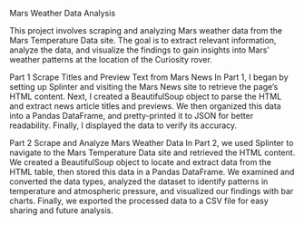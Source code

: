 Mars Weather Data Analysis

This project involves scraping and analyzing Mars weather data from the Mars Temperature Data site. The goal is to extract relevant information, analyze the data, and visualize the findings to gain insights into Mars' weather patterns at the location of the Curiosity rover.

Part 1 Scrape Titles and Preview Text from Mars News
In Part 1, I began by setting up Splinter and visiting the Mars News site to retrieve the page’s HTML content. Next, I created a BeautifulSoup object to parse the HTML and extract news article titles and previews. We then organized this data into a Pandas DataFrame, and pretty-printed it to JSON for better readability. Finally, I displayed the data to verify its accuracy.

Part 2 Scrape and Analyze Mars Weather Data
In Part 2, we used Splinter to navigate to the Mars Temperature Data site and retrieved the HTML content. We created a BeautifulSoup object to locate and extract data from the HTML table, then stored this data in a Pandas DataFrame. We examined and converted the data types, analyzed the dataset to identify patterns in temperature and atmospheric pressure, and visualized our findings with bar charts. Finally, we exported the processed data to a CSV file for easy sharing and future analysis.
